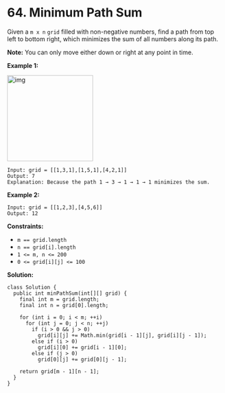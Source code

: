# 64. Minimum Path Sum

Given a `m x n` `grid` filled with non-negative numbers, find a path from top left to bottom right, which minimizes the sum of all numbers along its path.

**Note:** You can only move either down or right at any point in time.

**Example 1:**

<img src="https://assets.leetcode.com/uploads/2020/11/05/minpath.jpg" alt="img" style="height: 200px; width: 200px;"/>


```
Input: grid = [[1,3,1],[1,5,1],[4,2,1]]
Output: 7
Explanation: Because the path 1 → 3 → 1 → 1 → 1 minimizes the sum.
```
**Example 2:**
```
Input: grid = [[1,2,3],[4,5,6]]
Output: 12
``` 

**Constraints:**

* `m == grid.length`
* `n == grid[i].length`
* `1 <= m, n <= 200`
* `0 <= grid[i][j] <= 100`

**Solution:**
```
class Solution {
  public int minPathSum(int[][] grid) {
    final int m = grid.length;
    final int n = grid[0].length;

    for (int i = 0; i < m; ++i)
      for (int j = 0; j < n; ++j)
        if (i > 0 && j > 0)
          grid[i][j] += Math.min(grid[i - 1][j], grid[i][j - 1]);
        else if (i > 0)
          grid[i][0] += grid[i - 1][0];
        else if (j > 0)
          grid[0][j] += grid[0][j - 1];

    return grid[m - 1][n - 1];
  }
}
```
